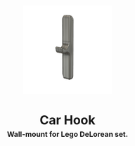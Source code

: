<!-- 2024-05-21 -->

<p align="center">
  <img src="../../plans/car-hook/images/wireframe.png" width="40%"/>
</p>
<h1 align="center">
  Car Hook
  <br>
  <sup><sub><sup>Wall-mount for Lego DeLorean set.<sup></sub>
</h1>

